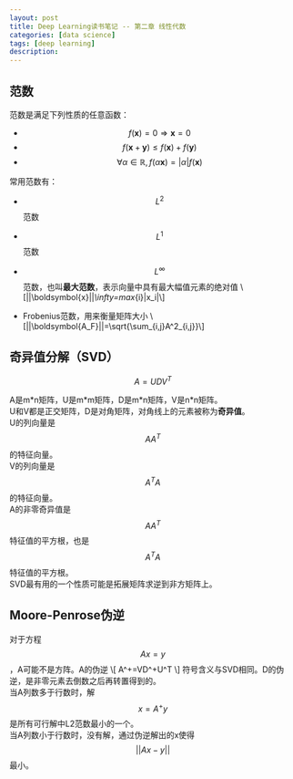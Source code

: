```yaml
---
layout: post
title: Deep Learning读书笔记 -- 第二章 线性代数
categories: [data science]
tags: [deep learning]
description: 
---
```


## 范数
范数是满足下列性质的任意函数：

- $$f(\boldsymbol{x})=0\Rightarrow \boldsymbol{x}=0$$
- $$f(\boldsymbol{x}+\boldsymbol{y}) \le f(\boldsymbol{x})+f(\boldsymbol{y})$$
- $$\forall \alpha \in \mathbb{R}, f(\alpha\boldsymbol{x})=|\alpha|f(\boldsymbol{x})$$

常用范数有：

- $$L^2$$范数
- $$L^1$$范数
- $$L^\infty$$范数，也叫**最大范数**，表示向量中具有最大幅值元素的绝对值
\\[||\boldsymbol{x}||_\infty=max_{i}|x_i|\\]
  
- Frobenius范数，用来衡量矩阵大小
\\[||\boldsymbol{A_F}||=\sqrt{\sum_{i,j}A^2_{i,j}}\\]

## 奇异值分解（SVD）
$$ A=UDV^T $$

A是m\*n矩阵，U是m\*m矩阵，D是m\*n矩阵，V是n\*n矩阵。  
U和V都是正交矩阵，D是对角矩阵，对角线上的元素被称为**奇异值**。  
U的列向量是$$AA^T$$的特征向量。  
V的列向量是$$A^TA$$的特征向量。  
A的非零奇异值是$$AA^T$$特征值的平方根，也是$$A^TA$$特征值的平方根。  
SVD最有用的一个性质可能是拓展矩阵求逆到非方矩阵上。

## Moore-Penrose伪逆
对于方程 $$Ax=y$$，A可能不是方阵。A的伪逆
\\[
A^+=VD^+U^T
\\]
符号含义与SVD相同。D的伪逆，是非零元素去倒数之后再转置得到的。  
当A列数多于行数时，解$$x=A^+y$$是所有可行解中L2范数最小的一个。  
当A列数小于行数时，没有解，通过伪逆解出的x使得$$||Ax-y||$$最小。